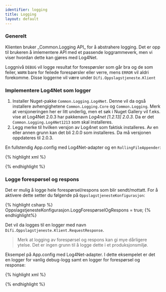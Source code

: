 ```yaml
---
identifier: logging
title: Logging
layout: default
---
```


<h3 id="genereltOmlogging">Generelt</h3>
Klienten bruker _Common.Logging API_ for å abstrahere logging. Det er opp til brukeren å imlementere API med et passende loggrammeverk, men vi viser hvordan dette kan gjøres med Log4Net.

Loggnivå `DEBUG` vil logge resultat for forespørsler som går bra og de som feiler, `WARN` bare for feilede forespørsler eller verre, mens `ERROR` vil aldri forekomme. Disse loggerne vil være under `Difi.Oppslagstjeneste.Klient`

<h3 id="log4net">Implementere Log4Net som logger</h3>

1. Installer Nuget-pakke `Common.Logging.Log4Net`. Denne vil da også installere avhengighetene `Common.Logging.Core` og `Common.Logging`. Merk at versjoneringen her er litt underlig, men et søk i Nuget Gallery vil f.eks. vise at Log4Net 2.0.3 har pakkenavn _Log4net [1.2.13] 2.0.3_. Da er det `Common.Logging.Log4Net1213` som skal installeres. 
2. Legg merke til hvilken versjon av Log4net som faktisk installeres. Av en eller annen grunn kan det bli 2.0.0 som installeres. Da må versjonen oppdateres til 2.0.3.

En fullstendig App.config med Log4Net-adapter og en `RollingFileAppender`:

{% highlight xml %}
<?xml version="1.0" encoding="utf-8" ?>
<configuration>
  <configSections>
    <sectionGroup name="common">
      <section name="logging" type="Common.Logging.ConfigurationSectionHandler, Common.Logging" />
    </sectionGroup>
    <section name="log4net" type="log4net.Config.Log4NetConfigurationSectionHandler, log4net" />
  </configSections>
  <startup>
    <supportedRuntime version="v4.0" sku=".NETFramework,Version=v4.5" />
  </startup>
  <common>
    <logging>
      <factoryAdapter type="Common.Logging.Log4Net.Log4NetLoggerFactoryAdapter, Common.Logging.Log4net1213">
        <arg key="configType" value="INLINE" />
      </factoryAdapter>
    </logging>
  </common>
  <log4net>
    <logger name="Difi.Oppslagstjeneste.Klient">
      <appender-ref ref="DebugRollingFileAppender" />
      <level value="DEBUG" />
    </logger>
    <appender name="DebugRollingFileAppender" type="log4net.Appender.RollingFileAppender">
      <lockingModel type="log4net.Appender.FileAppender+MinimalLock" />
      <file value="${AppData}\Difi\Log\" />
      <appendToFile value="true" />
      <rollingStyle value="Date" />
      <staticLogFileName value="false" />
      <rollingStyle value="Composite" />
      <param name="maxSizeRollBackups" value="10" />
      <datePattern value="yyyy.MM.dd' Difi.Oppslagstjeneste-klient-dotnet.log'" />
      <maximumFileSize value="100MB" />
      <layout type="log4net.Layout.PatternLayout">
        <conversionPattern value="%date [%thread] %-5lev - %message%newline" />
      </layout>
    </appender>
  </log4net>
</configuration>
{% endhighlight %}


<h3 id="loggeforsporselogrespons"> Logge forespørsel og respons</h3>

Det er mulig å logge hele forespørsel/respons som blir sendt/mottatt. For å aktivere dette setter du følgende på <code>OppslagstjenesteKonfigurasjon</code>:

{% highlight csharp %}
OppslagstjenesteKonfigurasjon.LoggForespørselOgRespons = true;
{% endhighlight%}

Det vil da logges til en logger med navn `Difi.Oppslagstjeneste.Klient.RequestResponse`.

<blockquote> Merk at logging av forespørsel og respons kan gi mye dårligere ytelse. Det er ingen grunn til å logge dette i et produksjonsmiljø.</blockquote>

Eksempel på App.config med Log4Net-adapter. I dette eksempelet er det en logger for vanlig debug-logg samt en logger for forespørsel og response:

{% highlight xml %}
<?xml version="1.0" encoding="utf-8" ?>
<configuration>
  <configSections>
    <sectionGroup name="common">
      <section name="logging" type="Common.Logging.ConfigurationSectionHandler, Common.Logging" />
    </sectionGroup>
    <section name="log4net" type="log4net.Config.Log4NetConfigurationSectionHandler, log4net" />
  </configSections>
  <common>
    <logging>
      <factoryAdapter type="Common.Logging.Log4Net.Log4NetLoggerFactoryAdapter, Common.Logging.Log4net1213">
        <arg key="configType" value="INLINE" />
      </factoryAdapter>
    </logging>
  </common>
  <log4net>
    <logger name="Difi.Oppslagstjeneste.Klient">
      <appender-ref ref="RollingFileAppender" />
      <level value="DEBUG" />
    </logger>
    <logger additivity="false" name="Difi.Oppslagstjeneste.Klient.RequestResponse">
      <appender-ref ref="RequestRollingAppender" />
      <level value="DEBUG" />
    </logger>
    <appender name="RollingFileAppender" type="log4net.Appender.RollingFileAppender">
      <lockingModel type="log4net.Appender.FileAppender+MinimalLock" />  
      <file value="${AppData}\Difi\Log\" />
      <appendToFile value="true" />
      <staticLogFileName value="false" />
      <datePattern value="yyyy.MM.dd' Difi.Oppslagstjeneste-klient-dotnet.log'" />
      <layout type="log4net.Layout.PatternLayout">
        <conversionPattern value="%date [%thread] %-5lev - %message%newline" />
      </layout>
    </appender>
    <appender name="RequestRollingAppender" type="log4net.Appender.RollingFileAppender">
      <lockingModel type="log4net.Appender.FileAppender+MinimalLock" />
      <file value="${AppData}\Difi\RequestLog\" />
      <appendToFile value="true" />
      <staticLogFileName value="false" />
      <datePattern value="yyyy.MM.dd' Difi.Oppslagstjeneste-klient-dotnet.log'" />
      <layout type="log4net.Layout.PatternLayout">
        <conversionPattern value="%date [%thread] %-5lev - %message%newline" />
      </layout>
    </appender>
  </log4net>
</configuration>
{% endhighlight %}
